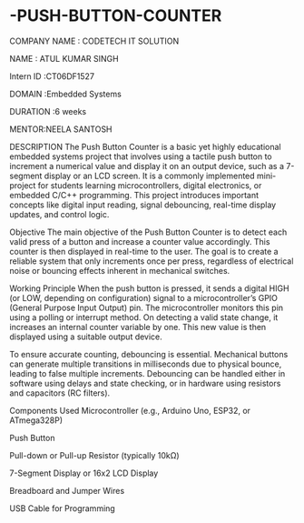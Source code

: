 # -PUSH-BUTTON-COUNTER

COMPANY NAME : CODETECH IT SOLUTION

NAME : ATUL KUMAR SINGH

Intern ID :CT06DF1527

DOMAIN :Embedded Systems

DURATION :6 weeks

MENTOR:NEELA SANTOSH

DESCRIPTION
The Push Button Counter is a basic yet highly educational embedded systems project that involves using a tactile push button to increment a numerical value and display it on an output device, such as a 7-segment display or an LCD screen. It is a commonly implemented mini-project for students learning microcontrollers, digital electronics, or embedded C/C++ programming. This project introduces important concepts like digital input reading, signal debouncing, real-time display updates, and control logic.

Objective
The main objective of the Push Button Counter is to detect each valid press of a button and increase a counter value accordingly. This counter is then displayed in real-time to the user. The goal is to create a reliable system that only increments once per press, regardless of electrical noise or bouncing effects inherent in mechanical switches.

Working Principle
When the push button is pressed, it sends a digital HIGH (or LOW, depending on configuration) signal to a microcontroller’s GPIO (General Purpose Input Output) pin. The microcontroller monitors this pin using a polling or interrupt method. On detecting a valid state change, it increases an internal counter variable by one. This new value is then displayed using a suitable output device.

To ensure accurate counting, debouncing is essential. Mechanical buttons can generate multiple transitions in milliseconds due to physical bounce, leading to false multiple increments. Debouncing can be handled either in software using delays and state checking, or in hardware using resistors and capacitors (RC filters).

Components Used
Microcontroller (e.g., Arduino Uno, ESP32, or ATmega328P)

Push Button

Pull-down or Pull-up Resistor (typically 10kΩ)

7-Segment Display or 16x2 LCD Display

Breadboard and Jumper Wires

USB Cable for Programming
